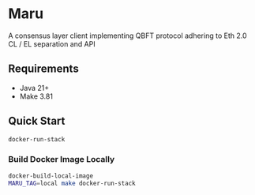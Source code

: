 # Maru
A consensus layer client implementing QBFT protocol adhering to Eth 2.0 CL / EL separation and API

## Requirements

- Java 21+
- Make 3.81

## Quick Start

```sh
docker-run-stack
```

### Build Docker Image Locally

```sh
docker-build-local-image
MARU_TAG=local make docker-run-stack
```
